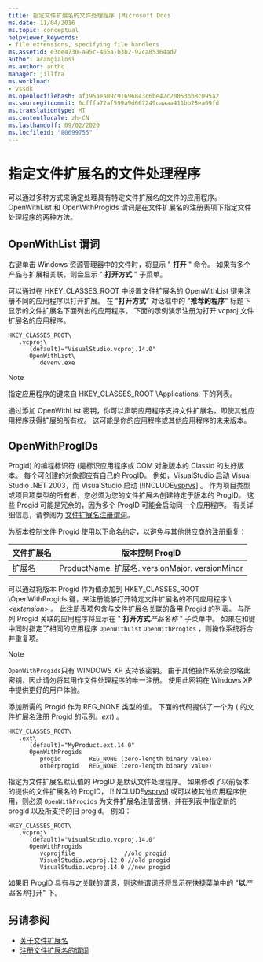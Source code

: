 ```yaml
---
title: 指定文件扩展名的文件处理程序 |Microsoft Docs
ms.date: 11/04/2016
ms.topic: conceptual
helpviewer_keywords:
- file extensions, specifying file handlers
ms.assetid: e3de4730-a95c-465a-b3b2-92ca85364ad7
author: acangialosi
ms.author: anthc
manager: jillfra
ms.workload:
- vssdk
ms.openlocfilehash: af195aea09c91696843c6be42c20053bb8c095a2
ms.sourcegitcommit: 6cfffa72af599a9d667249caaaa411bb28ea69fd
ms.translationtype: MT
ms.contentlocale: zh-CN
ms.lasthandoff: 09/02/2020
ms.locfileid: "80699755"
---
```

# <a name="specifying-file-handlers-for-file-name-extensions"></a>指定文件扩展名的文件处理程序
可以通过多种方式来确定处理具有特定文件扩展名的文件的应用程序。 OpenWithList 和 OpenWithProgids 谓词是在文件扩展名的注册表项下指定文件处理程序的两种方法。

## <a name="openwithlist-verb"></a>OpenWithList 谓词
 右键单击 Windows 资源管理器中的文件时，将显示 " **打开** " 命令。 如果有多个产品与扩展相关联，则会显示 " **打开方式** " 子菜单。

 可以通过在 HKEY_CLASSES_ROOT 中设置文件扩展名的 OpenWithList 键来注册不同的应用程序以打开扩展。 在 "**打开方式**" 对话框中的 "**推荐的程序**" 标题下显示的文件扩展名下面列出的应用程序。 下面的示例演示注册为打开 vcproj 文件扩展名的应用程序。

```
HKEY_CLASSES_ROOT\
   .vcproj\
      (default)="VisualStudio.vcproj.14.0"
      OpenWithList\
         devenv.exe
```

> [!NOTE]
> 指定应用程序的键来自 HKEY_CLASSES_ROOT \Applications. 下的列表。

 通过添加 OpenWithList 密钥，你可以声明应用程序支持文件扩展名，即使其他应用程序获得扩展的所有权。 这可能是你的应用程序或其他应用程序的未来版本。

## <a name="openwithprogids"></a>OpenWithProgIDs
 Progid) 的编程标识符 (是标识应用程序或 COM 对象版本的 Classid 的友好版本。 每个可创建的对象都应有自己的 ProgID。 例如，VisualStudio 启动 Visual Studio .NET 2003，而 VisualStudio 启动 [!INCLUDE[vsprvs](../code-quality/includes/vsprvs_md.md)] 。 作为项目类型或项目项类型的所有者，您必须为您的文件扩展名创建特定于版本的 ProgID。 这些 Progid 可能是冗余的，因为多个 ProgID 可能会启动同一个应用程序。 有关详细信息，请参阅为 [文件扩展名注册谓词](../extensibility/registering-verbs-for-file-name-extensions.md)。

 为版本控制文件 Progid 使用以下命名约定，以避免与其他供应商的注册重复：

|文件扩展名|版本控制 ProgID|
|--------------------|----------------------|
|扩展名|ProductName. 扩展名. versionMajor. versionMinor|

 可以通过将版本 Progid 作为值添加到 HKEY_CLASSES_ROOT \OpenWithProgids 键，来注册能够打开特定文件扩展名的不同应用程序 \\ *\<extension>* 。 此注册表项包含与文件扩展名关联的备用 Progid 的列表。 与所列 Progid 关联的应用程序将显示在 " **打开方式**_产品名称_ " 子菜单中。 如果在和键中同时指定了相同的应用程序 `OpenWithList` `OpenWithProgids` ，则操作系统将合并重复项。

> [!NOTE]
> `OpenWithProgids`只有 WINDOWS XP 支持该密钥。 由于其他操作系统会忽略此密钥，因此请勿将其用作文件处理程序的唯一注册。 使用此密钥在 Windows XP 中提供更好的用户体验。

 添加所需的 Progid 作为 REG_NONE 类型的值。 下面的代码提供了一个为 ( 的文件扩展名注册 Progid 的示例。*ext*) 。

```
HKEY_CLASSES_ROOT\
   .ext\
      (default)="MyProduct.ext.14.0"
      OpenWithProgids
         progid        REG_NONE (zero-length binary value)
         otherprogid   REG_NONE (zero-length binary value)
```

 指定为文件扩展名默认值的 ProgID 是默认文件处理程序。 如果修改了以前版本的提供的文件扩展名的 ProgID， [!INCLUDE[vsprvs](../code-quality/includes/vsprvs_md.md)] 或可以被其他应用程序使用，则必须 `OpenWithProgids` 为文件扩展名注册密钥，并在列表中指定新的 progid 以及所支持的旧 progid。 例如：

```
HKEY_CLASSES_ROOT\
   .vcproj\
      (default)="VisualStudio.vcproj.14.0"
      OpenWithProgids
         vcprojfile              //old progid
         VisualStudio.vcproj.12.0 //old progid
         VisualStudio.vcproj.14.0 //new progid
```

 如果旧 ProgID 具有与之关联的谓词，则这些谓词还将显示在快捷菜单中的 "**以***产品名称*打开" 下。

## <a name="see-also"></a>另请参阅
- [关于文件扩展名](../extensibility/about-file-name-extensions.md)
- [注册文件扩展名的谓词](../extensibility/registering-verbs-for-file-name-extensions.md)
